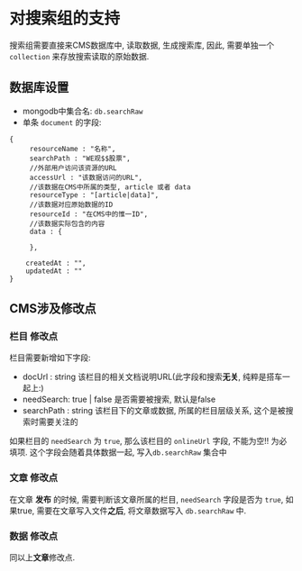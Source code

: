 
# 对搜索组的支持

搜索组需要直接来CMS数据库中, 读取数据, 生成搜索库, 因此, 需要单独一个 `collection` 来存放搜索读取的原始数据.

## 数据库设置

* mongodb中集合名: `db.searchRaw`
* 单条 `document` 的字段:

```
{
     resourceName : "名称",
     searchPath : "WE观$$股票",
     //外部用户访问该资源的URL
     accessUrl : "该数据访问的URL",
     //该数据在CMS中所属的类型, article 或者 data
     resourceType : "[article|data]",
     //该数据对应原始数据的ID
     resourceId : "在CMS中的惟一ID",
     //该数据实际包含的内容
     data : {

     },
    
    createdAt : "",
    updatedAt : ""
}
```


## CMS涉及修改点

### **栏目** 修改点

栏目需要新增如下字段:

* docUrl : string 该栏目的相关文档说明URL(此字段和搜索**无关**, 纯粹是搭车一起上:)
* needSearch: true | false 是否需要被搜索, 默认是false
* searchPath : string 该栏目下的文章或数据, 所属的栏目层级关系, 这个是被搜索时需要关注的

如果栏目的 `needSearch` 为 `true`, 那么该栏目的 `onlineUrl` 字段, 不能为空!! 为必填项. 这个字段会随着具体数据一起, 写入`db.searchRaw` 集合中


### **文章** 修改点

在文章 **发布** 的时候, 需要判断该文章所属的栏目, `needSearch` 字段是否为 `true`, 如果true, 需要在文章写入文件**之后**, 将文章数据写入 `db.searchRaw`
中.

### **数据** 修改点

同以上**文章**修改点.



